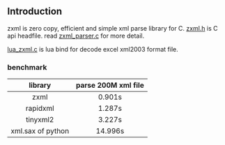## Introduction
zxml is zero copy, efficient and simple xml parse library for C. [zxml.h](https://github.com/lvzixun/zxml/blob/master/zxml.h) is C api headfile. read [zxml_parser.c](https://github.com/lvzixun/zxml/blob/master/zxml_parser.h) for more detail.

[lua_zxml.c](https://github.com/lvzixun/zxml/blob/master/lua_zxml.c) is lua bind for decode excel xml2003 format file.

### benchmark

| library | parse 200M xml file |
|:-------:|:--------------------:|
| zxml | 0.901s |
| rapidxml | 1.287s |
| tinyxml2 | 3.227s |
| xml.sax of python | 14.996s |
